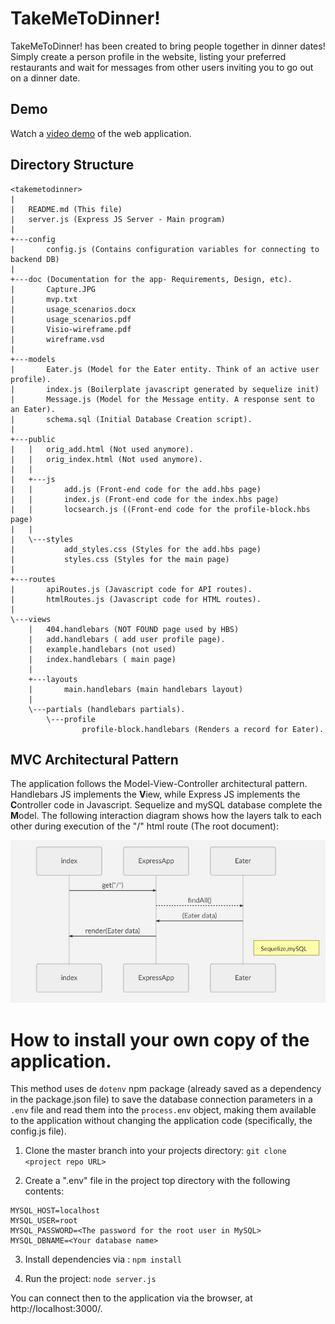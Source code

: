 
# TakeMeToDinner!

TakeMeToDinner! has been created to bring people together in dinner dates!  Simply create a person profile in the website, listing your preferred restaurants and wait for messages from other users inviting you to go out on a dinner date.

## Demo
Watch a [video demo](https://youtu.be/dKTcadWloh4) of the web application.



## Directory Structure

    <takemetodinner>
    |
    |   README.md (This file)
    |   server.js (Express JS Server - Main program)
    |   
    +---config
    |       config.js (Contains configuration variables for connecting to backend DB)
    |       
    +---doc (Documentation for the app- Requirements, Design, etc).
    |       Capture.JPG 
    |       mvp.txt
    |       usage_scenarios.docx
    |       usage_scenarios.pdf
    |       Visio-wireframe.pdf
    |       wireframe.vsd
    |       
    +---models
    |       Eater.js (Model for the Eater entity. Think of an active user profile). 
    |       index.js (Boilerplate javascript generated by sequelize init)
    |       Message.js (Model for the Message entity. A response sent to an Eater). 
    |       schema.sql (Initial Database Creation script).
    |       
    +---public
    |   |   orig_add.html (Not used anymore).
    |   |   orig_index.html (Not used anymore).
    |   |   
    |   +---js
    |   |       add.js (Front-end code for the add.hbs page)
    |   |       index.js (Front-end code for the index.hbs page)
    |   |       locsearch.js ((Front-end code for the profile-block.hbs page)
    |   |       
    |   \---styles
    |           add_styles.css (Styles for the add.hbs page)
    |           styles.css (Styles for the main page)
    |           
    +---routes
    |       apiRoutes.js (Javascript code for API routes).
    |       htmlRoutes.js (Javascript code for HTML routes).
    |       
    \---views
        |   404.handlebars (NOT FOUND page used by HBS)
        |   add.handlebars ( add user profile page).
        |   example.handlebars (not used)
        |   index.handlebars ( main page)
        |   
        +---layouts
        |       main.handlebars (main handlebars layout)
        |       
        \---partials (handlebars partials).
            \---profile
                    profile-block.handlebars (Renders a record for Eater).


## MVC Architectural Pattern
The application follows the Model-View-Controller architectural pattern.  Handlebars JS implements the **V**iew, while Express JS implements the **C**ontroller code in Javascript.  Sequelize and mySQL database complete the **M**odel. 
The following interaction diagram shows how the layers talk to each other during execution of the "/" html route (The root document): 

!["/" HTML Route ](./doc/root_interaction_UML.JPG)

# How to install your own copy of the application.  

This method uses de ```dotenv``` npm package (already saved as a dependency in the package.json file) to save the database connection parameters in a ```.env``` file and read them into 
the ```process.env``` object, making them available to the application without changing the application code (specifically, the config.js file).

1) Clone the master branch into your projects directory:
```git clone <project repo URL>```

2) Create a ".env" file in the project top directory with the following contents:
```
MYSQL_HOST=localhost
MYSQL_USER=root
MYSQL_PASSWORD=<The password for the root user in MySQL>
MYSQL_DBNAME=<Your database name>
```

3) Install dependencies via : 
```npm install```

4) Run the project:
``` node server.js ```

You can connect then to the application via the browser, at http://localhost:3000/.
